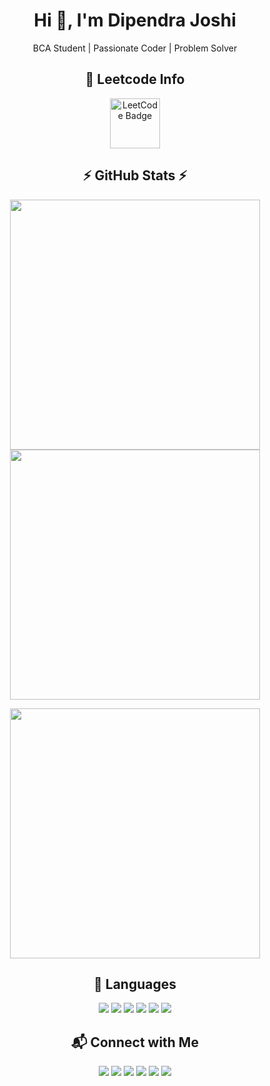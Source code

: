 <h1 align="center">Hi 👋, I'm Dipendra Joshi</h1>
<p align="center">BCA Student | Passionate Coder | Problem Solver</p>

<h2 align="center">🏅 Leetcode Info</h2>

<p align="center">
  <img src="https://assets.leetcode.com/static_assets/others/lg2550.png" alt="LeetCode Badge" width="80" />
</p>

<h2 align="center">⚡ GitHub Stats ⚡</h2>

<p align="center">
  <img src="https://github-readme-streak-stats.herokuapp.com/?user=dipendrajoshi24&theme=dark" width="400"/>
  <img src="https://github-readme-stats.vercel.app/api?username=dipendrajoshi24&show_icons=true&theme=dark" width="400"/>
</p>

<p align="center">
  <img src="https://github-readme-stats.vercel.app/api/top-langs/?username=dipendrajoshi24&layout=compact&theme=dark" width="400"/>
</p>

<h2 align="center">🧠 Languages</h2>

<p align="center">
  <img src="https://img.shields.io/badge/C-00599C?style=for-the-badge&logo=c&logoColor=white"/>
  <img src="https://img.shields.io/badge/C++-004482?style=for-the-badge&logo=cplusplus&logoColor=white"/>
  <img src="https://img.shields.io/badge/Python-3776AB?style=for-the-badge&logo=python&logoColor=white"/>
  <img src="https://img.shields.io/badge/HTML-E34F26?style=for-the-badge&logo=html5&logoColor=white"/>
  <img src="https://img.shields.io/badge/CSS-1572B6?style=for-the-badge&logo=css3&logoColor=white"/>
  <img src="https://img.shields.io/badge/JavaScript-F7DF1E?style=for-the-badge&logo=javascript&logoColor=black"/>
</p>

<h2 align="center">📬 Connect with Me</h2>

<p align="center">
  <a href="https://www.linkedin.com/in/dipendrajoshi24/"><img src="https://img.shields.io/badge/LinkedIn-0077B5?style=for-the-badge&logo=linkedin&logoColor=white" /></a>
  <a href="mailto:dipendraj123@gmail.com"><img src="https://img.shields.io/badge/Gmail-D14836?style=for-the-badge&logo=gmail&logoColor=white" /></a>
  <a href="https://twitter.com/dipendrajoshi77"><img src="https://img.shields.io/badge/Twitter-1DA1F2?style=for-the-badge&logo=twitter&logoColor=white"/></a>
  <a href="https://www.instagram.com/dipendrajoshi24"><img src="https://img.shields.io/badge/Instagram-E4405F?style=for-the-badge&logo=instagram&logoColor=white"/></a>
  <a href="https://facebook.com/dipendrajoshi09"><img src="https://img.shields.io/badge/Facebook-1877F2?style=for-the-badge&logo=facebook&logoColor=white"/></a>
  <a href="https://leetcode.com/dipendrajoshi68"><img src="https://img.shields.io/badge/LeetCode-FFA116?style=for-the-badge&logo=leetcode&logoColor=white" /></a>
</p>
